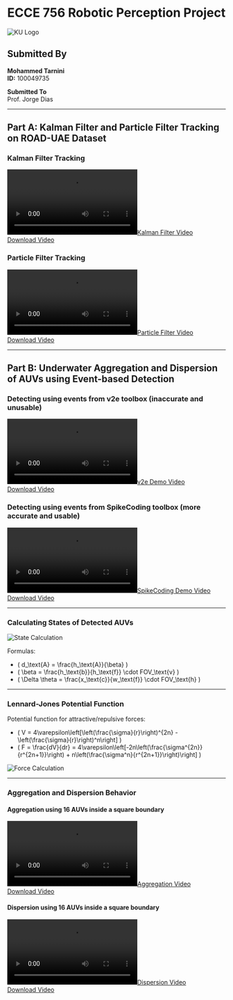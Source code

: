 # ECCE 756 Robotic Perception Project

![KU Logo](Images/kulogo.png)

## Submitted By
**Mohammed Tarnini**  
**ID:** 100049735  

**Submitted To**  
Prof. Jorge Dias  

---

## Part A: Kalman Filter and Particle Filter Tracking on ROAD-UAE Dataset

### Kalman Filter Tracking  
[![Kalman Filter Video](Videos/Kalman_Filter.mp4)](https://drive.google.com/file/d/1SLc1VCgwfsk34ouQoHYq00SYQyQ3As6s/view?usp=drive_link)  
[Download Video](https://drive.google.com/file/d/1SLc1VCgwfsk34ouQoHYq00SYQyQ3As6s/view?usp=drive_link)

### Particle Filter Tracking  
[![Particle Filter Video](Videos/Particle_Filter.mp4)](https://drive.google.com/file/d/1nFS2QjcDpSSR-EIi0hthBR1Ar6dSCexW/view?usp=sharing)  
[Download Video](https://drive.google.com/file/d/1nFS2QjcDpSSR-EIi0hthBR1Ar6dSCexW/view?usp=sharing)

---

## Part B: Underwater Aggregation and Dispersion of AUVs using Event-based Detection

### Detecting using events from v2e toolbox (inaccurate and unusable)  
[![v2e Demo Video](Videos/v2e_track_demo.mp4)](https://drive.google.com/file/d/1Hj5_Zy-ciNWZ3rUnNMphh3oVcWEQtIhW/view?usp=sharing)  
[Download Video](https://drive.google.com/file/d/1Hj5_Zy-ciNWZ3rUnNMphh3oVcWEQtIhW/view?usp=sharing)

### Detecting using events from SpikeCoding toolbox (more accurate and usable)  
[![SpikeCoding Demo Video](Videos/SpikeCoding_track_demo.mp4)](https://drive.google.com/file/d/1jwOVhf8d_WTJmg7xIYKtAuCg_U-rrwmq/view?usp=sharing)  
[Download Video](https://drive.google.com/file/d/1jwOVhf8d_WTJmg7xIYKtAuCg_U-rrwmq/view?usp=sharing)

---

### Calculating States of Detected AUVs  
![State Calculation](Images/states.png)  

Formulas:  
- \( d_\text{A} = \frac{h_\text{A}}{\beta} \)  
- \( \beta = \frac{h_\text{b}}{h_\text{f}} \cdot FOV_\text{v} \)  
- \( \Delta \theta = \frac{x_\text{c}}{w_\text{f}} \cdot FOV_\text{h} \)  

---

### Lennard-Jones Potential Function  

Potential function for attractive/repulsive forces:  
- \( V = 4\varepsilon\left[\left(\frac{\sigma}{r}\right)^{2n} - \left(\frac{\sigma}{r}\right)^n\right] \)  
- \( F = \frac{dV}{dr} = 4\varepsilon\left[-2n\left(\frac{\sigma^{2n}}{r^{2n+1}}\right) + n\left(\frac{\sigma^n}{r^{2n+1}}\right)\right] \)  

![Force Calculation](Images/Forces.png)

---

### Aggregation and Dispersion Behavior  

#### Aggregation using 16 AUVs inside a square boundary  
[![Aggregation Video](Aggregation.mp4)](https://drive.google.com/file/d/1gvD8SlYGDpqKb1Qagcyr6S5mC70ELUec/view?usp=sharing)  
[Download Video](https://drive.google.com/file/d/1gvD8SlYGDpqKb1Qagcyr6S5mC70ELUec/view?usp=sharing)

#### Dispersion using 16 AUVs inside a square boundary  
[![Dispersion Video](Dispersion.mp4)](https://drive.google.com/file/d/1ScYbKrkACsOV50BlK3L_imkKiRjoQO-9/view?usp=sharing)  
[Download Video](https://drive.google.com/file/d/1ScYbKrkACsOV50BlK3L_imkKiRjoQO-9/view?usp=sharing)
